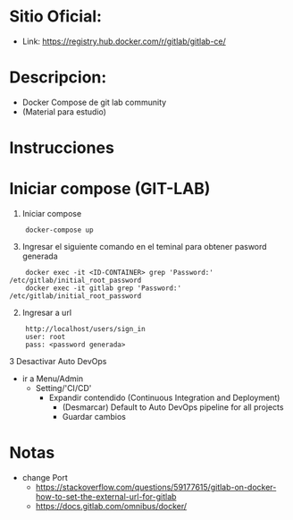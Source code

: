 # Sitio Oficial:
* Link: https://registry.hub.docker.com/r/gitlab/gitlab-ce/

# Descripcion:
* Docker Compose de git lab community
* (Material para estudio)

# Instrucciones
# Iniciar compose (GIT-LAB)
1. Iniciar compose
```
    docker-compose up
```
3. Ingresar el siguiente comando en el teminal para obtener pasword generada
```
    docker exec -it <ID-CONTAINER> grep 'Password:' /etc/gitlab/initial_root_password
    docker exec -it gitlab grep 'Password:' /etc/gitlab/initial_root_password
```
2. Ingresar a url
```
    http://localhost/users/sign_in
    user: root
    pass: <password generada>
```

3 Desactivar Auto DevOps
* ir a Menu/Admin
    * Setting/'CI/CD'
        * Expandir contendido (Continuous Integration and Deployment)
            * (Desmarcar) Default to Auto DevOps pipeline for all projects
            * Guardar cambios

# Notas

* change Port
    * https://stackoverflow.com/questions/59177615/gitlab-on-docker-how-to-set-the-external-url-for-gitlab
    * https://docs.gitlab.com/omnibus/docker/
